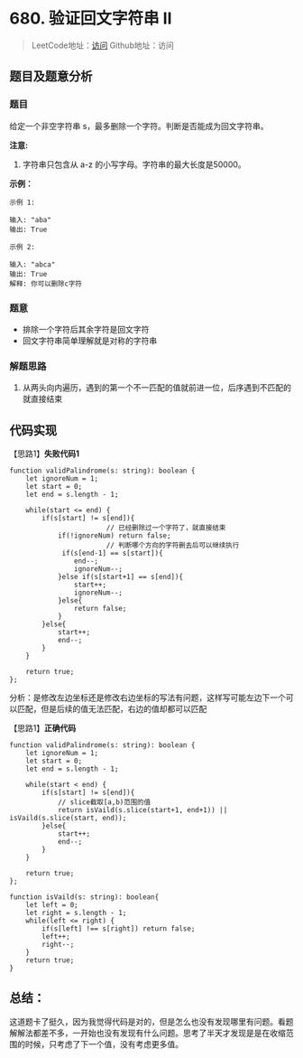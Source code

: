 # 680. 验证回文字符串 Ⅱ

> LeetCode地址：[访问](https://leetcode-cn.com/problems/valid-palindrome-ii/) 
Github地址：访问

## 题目及题意分析

### 题目

给定一个非空字符串 s，最多删除一个字符。判断是否能成为回文字符串。

**注意:**

1. 字符串只包含从 a-z 的小写字母。字符串的最大长度是50000。

**示例：**

```
示例 1:

输入: "aba"
输出: True

示例 2:

输入: "abca"
输出: True
解释: 你可以删除c字符
```

### 题意

- 排除一个字符后其余字符是回文字符
- 回文字符串简单理解就是对称的字符串

### 解题思路

1. 从两头向内遍历，遇到的第一个不一匹配的值就前进一位，后序遇到不匹配的就直接结束 

## 代码实现

【思路1】**失败代码1**

```tsx
function validPalindrome(s: string): boolean {
    let ignoreNum = 1;
    let start = 0;
    let end = s.length - 1;

    while(start <= end) {
        if(s[start] != s[end]){
						// 已经删除过一个字符了，就直接结束
            if(!ignoreNum) return false;
						// 判断哪个方向的字符删去后可以继续执行
             if(s[end-1] == s[start]){
                end--;
                ignoreNum--;
            }else if(s[start+1] == s[end]){
                start++;
                ignoreNum--;
            }else{
                return false;
            }
        }else{
            start++;
            end--;
        }
    }

    return true;
};
```

分析：是修改左边坐标还是修改右边坐标的写法有问题，这样写可能左边下一个可以匹配，但是后续的值无法匹配，右边的值却都可以匹配

【思路1】**正确代码**

```tsx
function validPalindrome(s: string): boolean {
    let ignoreNum = 1;
    let start = 0;
    let end = s.length - 1;

    while(start < end) {
        if(s[start] != s[end]){
            // slice截取[a,b)范围的值
            return isVaild(s.slice(start+1, end+1)) || isVaild(s.slice(start, end));
        }else{
            start++;
            end--;
        }
    }

    return true;
};

function isVaild(s: string): boolean{
    let left = 0;
    let right = s.length - 1;
    while(left <= right) {
        if(s[left] !== s[right]) return false;
        left++;
        right--;
    }
    return true;
}
```

## 总结：

这道题卡了挺久，因为我觉得代码是对的，但是怎么也没有发现哪里有问题。看题解解法都差不多，一开始也没有发现有什么问题。思考了半天才发现是是在收缩范围的时候，只考虑了下一个值，没有考虑更多值。